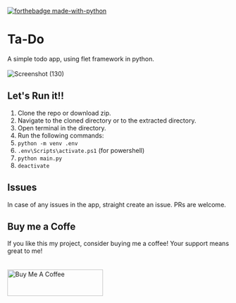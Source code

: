 [![forthebadge made-with-python](http://ForTheBadge.com/images/badges/made-with-python.svg)](https://www.python.org/)

# Ta-Do
A simple todo app, using flet framework in python.
<br><br>
![Screenshot (130)](https://github.com/taaaf11/Ta-Do/assets/109919009/70a4c8f8-7206-432a-b34e-760f83a49c77)
<br>

## Let's Run it!!
1. Clone the repo or download zip.
2. Navigate to the cloned directory or to the extracted directory.
3. Open terminal in the directory.
4. Run the following commands:
5. `python -m venv .env`
6. `.env\Scripts\activate.ps1` (for powershell)
7. `python main.py`
8. `deactivate`

## Issues
In case of any issues in the app, straight create an issue. PRs are welcome.

## Buy me a Coffe
If you like this my project, consider buying me a coffee! Your support means great to me!
<br><br><br>
<a href="https://www.buymeacoffee.com/tafu__" target="_blank"><img src="https://cdn.buymeacoffee.com/buttons/v2/default-green.png" alt="Buy Me A Coffee" style="height: 60px !important;width: 217px !important;" ></a>
